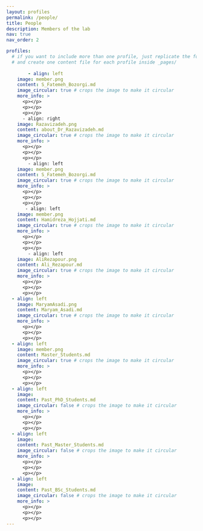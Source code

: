 ```yaml
---
layout: profiles
permalink: /people/
title: People
description: Members of the lab
nav: true
nav_order: 2

profiles:
  # if you want to include more than one profile, just replicate the following block
  # and create one content file for each profile inside _pages/
 
        - align: left
    image: member.png
    content: S_Fatemeh_Bozorgi.md
    image_circular: true # crops the image to make it circular
    more_info: >
      <p></p>
      <p></p>
      <p></p>
      - align: right
    image: Razavizadeh.png
    content: about_Dr_Razavizadeh.md
    image_circular: true # crops the image to make it circular
    more_info: >
      <p></p>
      <p></p>
      <p></p>
        - align: left
    image: member.png
    content: S_Fatemeh_Bozorgi.md
    image_circular: true # crops the image to make it circular
    more_info: >
      <p></p>
      <p></p>
      <p></p>
       - align: left
    image: member.png
    content: Hamidreza_Hojjati.md
    image_circular: true # crops the image to make it circular
    more_info: >
      <p></p>
      <p></p>
      <p></p>
        - align: left
    image: AliRezapour.png
    content: Ali_Rezapour.md
    image_circular: true # crops the image to make it circular
    more_info: >
      <p></p>
      <p></p>
      <p></p>
  - align: left
    image: MaryamAsadi.png
    content: Maryam_Asadi.md
    image_circular: true # crops the image to make it circular
    more_info: >
      <p></p>
      <p></p>
      <p></p>
  - align: left
    image: member.png
    content: Master_Students.md
    image_circular: true # crops the image to make it circular
    more_info: >
      <p></p>
      <p></p>
      <p></p>
  - align: left
    image: 
    content: Past_PhD_Students.md
    image_circular: false # crops the image to make it circular
    more_info: >
      <p></p>
      <p></p>
      <p></p>
  - align: left
    image: 
    content: Past_Master_Students.md
    image_circular: false # crops the image to make it circular
    more_info: >
      <p></p>
      <p></p>
      <p></p>
  - align: left
    image: 
    content: Past_BSc_Students.md
    image_circular: false # crops the image to make it circular
    more_info: >
      <p></p>
      <p></p>
      <p></p>
---
```

